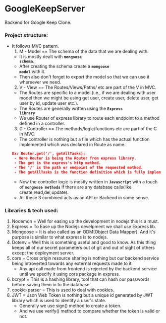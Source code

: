 # GoogleKeepServer
Backend for Google Keep Clone.

### Project structure:
- It follows MVC pattern.
  1. M - Model == The schema of the data that we are dealing with.
    - It is mostly dealt with <code>**mongoose schema.**</code>
    - After creating the schema create a <code>**mongoose model**</code> with it.
    - Then also don't forget to export the model so that we can use it whereever we need.
  2. V - View == The Routes/Views/Paths/ etc are part of the V in MVC.
    - The Routes are specific to a model.(i.e., if we are dealing with user model then we might be using get user, create user, delete user, get user by id, update user etc.).
    - The Routes are generally written using the <code>**Express library**</code>
    - We use Router of express library to route each endpoint to a method defined in a controller.
  3. C - Controller == The methods/logic/functions etc are part of the C in MVC.
    - The controller is nothing but a file which has the actual function implemented which was declared in Route as name.
    ```json
    Ex: Router.get('/', getAllTasks);
     - Here Router is being the Router from express library.
     - The get is the express's http method.
     - The '/' is the path or endpoint of the requested method.
     - The getAllTasks is the function definition which is fully implemented in controller file.
    ```
    - Now the controller logic is mostly written in <code>**Javascript**</code> with a touch of <code>**mongoose methods**</code> if there are any database calls(like create,read,del,update).
  - All these 3 combined acts as an API or Backend in some sense.

### Libraries & tech used:
1. Nodemon = Well for easing up the development in nodejs this is a must.
2. Express = To Ease up the Nodejs develpment we shall use Express lib.
3. Mongoose = It is also called as an ODM(Object Data Mapper). And it's purpose is similar to what express is to nodejs.
4. Dotenv = Well this is something useful and good to know. As this thing keeps all of our secret parameters out of git and out of sight of others except the deployment server.
5. cors  = Cross origin resource sharing is nothing but our backend service being introverted towards any external requests made to it.
    - Any api call made from frontend is rejected by the backend service until we specify it using cors package in express.
6. bcrypt = This is a hashing library, tool that can hash our passwords before saving them in to the database.
7. cookie-parser = This is used to deal with cookies.
8. JWT = Json Web Token is nothing but a unique id generated by JWT library which is used to identify a user's state.
   - Generally we use sign() method to create a token.
   - And we use verify() method to compare whether the token is valid or not.


